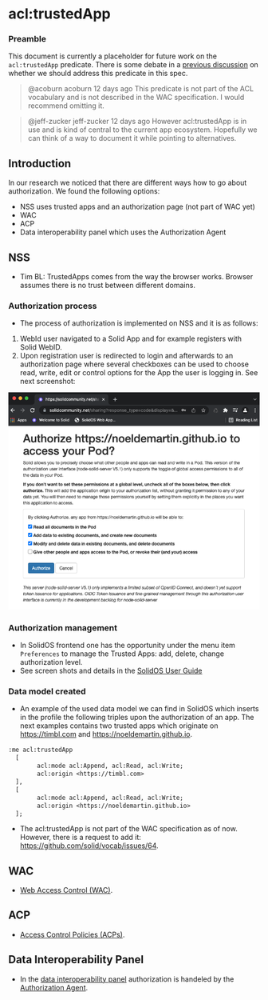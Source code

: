 # acl:trustedApp

### Preamble

This document is currently a placeholder for future work on the `acl:trustedApp` predicate.  There is some debate in a [previous discussion](https://github.com/solid/webid-profile/pull/1) on whether we should address this predicate in this spec.

> @acoburn acoburn 12 days ago
This predicate is not part of the ACL vocabulary and is not described in the WAC specification. I would recommend omitting it.

> @jeff-zucker jeff-zucker 12 days ago
However acl:trustedApp is in use and is kind of central to the current app ecosystem. Hopefully we can think of a way to document it while pointing to alternatives.

## Introduction

In our research we noticed that there are different ways how to go about authorization. We found the following options:
* NSS uses trusted apps and an authorization page (not part of WAC yet)
* WAC
* ACP 
* Data interoperability panel which uses the Authorization Agent

## NSS

* Tim BL: TrustedApps comes from the way the browser works. Browser assumes there is no trust between different domains.

### Authorization process

* The process of authorization is implemented on NSS and it is as follows:

1. WebId user navigated to a Solid App and for example registers with Solid WebID.
2. Upon registration user is redirected to login and afterwards to an authorization page where several checkboxes can be used to choose read, write, edit or control options for the App the user is logging in. See next screenshot:

![NSS authorization page](./NSSauthorization.png)

### Authorization management

* In SolidOS frontend one has the opportunity under the menu item `Preferences` to manage the Trusted Apps: add, delete, change authorization level.
* See screen shots and details in the [SolidOS User Guide](https://github.com/solid/userguide#manage-your-trusted-applications)

### Data model created

* An example of the used data model we can find in SolidOS which inserts in the profile the following triples upon the authorization of an app. The next examples contains two trusted apps which originate on <https://timbl.com> and <https://noeldemartin.github.io>.

```
:me acl:trustedApp
  [
        acl:mode acl:Append, acl:Read, acl:Write;
        acl:origin <https://timbl.com>
  ],
  [
        acl:mode acl:Append, acl:Read, acl:Write;
        acl:origin <https://noeldemartin.github.io>
  ];
```

* The acl:trustedApp is not part of the WAC specification as of now. However, there is a request to add it: <https://github.com/solid/vocab/issues/64>.

## WAC

* [Web Access Control (WAC)](https://solidproject.org/TR/wac).

## ACP

* [Access Control Policies (ACPs)](https://solid.github.io/authorization-panel/acp-specification/).

## Data Interoperability Panel

* In the [data interoperability panel](https://github.com/solid/data-interoperability-panel) authorization is handeled by the [Authorization Agent](https://solid.github.io/data-interoperability-panel/specification/#authorization-agent-discovery).
